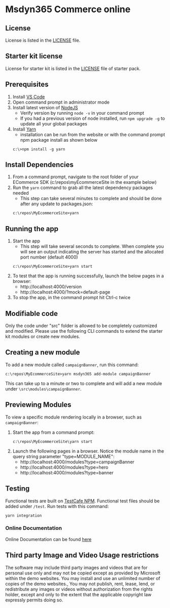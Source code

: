 # Msdyn365 Commerce online

## License
License is listed in the [LICENSE](./LICENSE) file.

## Starter kit license
License for starter kit is listed in the [LICENSE](./starter-pack/LICENSE) file of starter pack.

## Prerequisites
1. Install [VS Code](https://code.visualstudio.com/)
1. Open command prompt in administrator mode
1. Install latest version of [NodeJS](https://nodejs.org/en/download/)
    * Verify version by running ```node -v``` in your command prompt
    * If you had a previous version of node installed, run ```npm upgrade -g``` to update all your global packages
1. Install [Yarn](https://yarnpkg.com/en/docs/install)
    * installation can be run from the website or with the command prompt npm package install as shown below
    ```
    c:\>npm install -g yarn
    ```

## Install Dependencies
1. From a command prompt, navigate to the root folder of your ECommerce SDK (c:\repos\myEcommerceSite in the example below)
1. Run the `yarn` command to grab all the latest dependency packages needed
    * This step can take several minutes to complete and should be done after any update to packages.json:
    ```
    c:\repos\MyEcommerceSite>yarn
    ```

## Running the app
1. Start the app
    * This step will take several seconds to complete.  When complete you will see an output indicating the server has started and the allocated port number (default 4000)
    ```
    c:\repos\MyEcommerceSite>yarn start
    ```
1. To test that the app is running successfully, launch the below pages in a browser:
    * http://localhost:4000/version
    * http://localhost:4000/?mock=default-page
1. To stop the app, in the command prompt hit Ctrl-c twice

## Modifiable code
Only the code under "src" folder is allowed to be completely customized and modified. Please use the following CLI commands to extend the starter kit modules or create new modules.

## Creating a new module
To add a new module called `campaignBanner`, run this command:
```
c:\repos\MyEcommerceSite>yarn msdyn365 add-module campaignBanner
```
This can take up to a minute or two to complete and will add a new module under `\src\modules\campaignBanner`.

## Previewing Modules
To view a specific module rendering locally in a browser, such as `campaignBanner`:
1. Start the app from a command prompt:
    ```
    c:\repos\MyEcommerceSite\yarn start
    ```
2. Launch the following pages in a browser.  Notice the module name in the query string parameter "type=MODULE_NAME":
    * http://localhost:4000/modules?type=campaignBanner
    * http://localhost:4000/modules?type=hero
    * http://localhost:4000/modules?type=banner

## Testing
Functional tests are built on [TestCafe NPM](https://www.npmjs.com/package/testcafe).
Functional test files should be added under `/test`. Run tests with this command:
```
yarn integration
```

### Online Documentation
Online Documentation can be found [here](https://docs.microsoft.com/en-us/dynamics365/commerce/e-commerce-extensibility/overview)

## Third party Image and Video Usage restrictions

The software may include third party images and videos that are for personal use only and may not be copied except as provided by Microsoft within the demo websites.  You may install and use an unlimited number of copies of the demo websites., You may not publish, rent, lease, lend, or redistribute any images or videos without authorization from the rights holder, except and only to the extent that the applicable copyright law expressly permits doing so.
